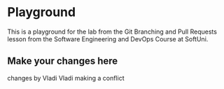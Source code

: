 # Playground
This is a playground for the lab from the Git Branching and Pull Requests lesson from the Software Engineering and DevOps Course at SoftUni.

## Make your changes here
changes by Vladi
Vladi making a conflict